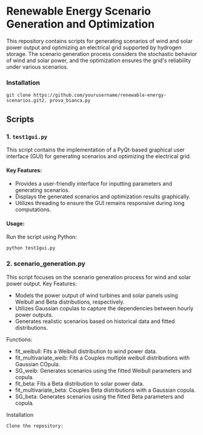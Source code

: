 # Renewable Energy Scenario Generation and Optimization

This repository contains scripts for generating scenarios of wind and solar power output and optimizing an electrical grid supported by hydrogen storage. The scenario generation process considers the stochastic behavior of wind and solar power, and the optimization ensures the grid's reliability under various scenarios.

### Installation

    git clone https://github.com/yourusername/renewable-energy-scenarios.git2. prova_bianca.py









## Scripts

### 1. `test1gui.py`

This script contains the implementation of a PyQt-based graphical user interface (GUI) for generating scenarios and optimizing the electrical grid.

#### Key Features:
- Provides a user-friendly interface for inputting parameters and generating scenarios.
- Displays the generated scenarios and optimization results graphically.
- Utilizes threading to ensure the GUI remains responsive during long computations.

#### Usage:
Run the script using Python:
```bash
python test1gui.py
```

### 2. scenario_generation.py

This script focuses on the scenario generation process for wind and solar power output.
Key Features:

  - Models the power output of wind turbines and solar panels using Weibull and Beta distributions, respectively.
  - Utilizes Gaussian copulas to capture the dependencies between hourly power outputs.
  - Generates realistic scenarios based on historical data and fitted distributions.

Functions:

  - fit_weibull: Fits a Weibull distribution to wind power data.
  - fit_multivariate_weib: Fits a Couples multiple weibull distributions with Gaussian COpula.
  - SG_weib: Generates scenarios using the fitted Weibull parameters and copula.
  - fit_beta: Fits a Beta distribution to solar power data.
  - fit_multivariate_beta: Couples Beta distributions with a Gaussian copula.
  - SG_beta: Generates scenarios using the fitted Beta parameters and copula.




Installation

    Clone the repository:
